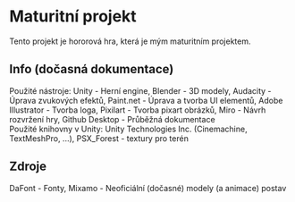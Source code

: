 # Maturitní projekt
Tento projekt je hororová hra, která je mým maturitním projektem.
<br>
## Info (dočasná dokumentace)
Použité nástroje: Unity - Herní engine, Blender - 3D modely, Audacity - Úprava zvukových efektů, Paint.net - Úprava a tvorba UI elementů, Adobe Illustrator - Tvorba loga, Pixilart - Tvorba pixart obrázků, Miro - Návrh rozvržení hry, Github Desktop - Průběžná dokumentace
<br>Použité knihovny v Unity: Unity Technologies Inc. (Cinemachine, TextMeshPro, ...), PSX_Forest - textury pro terén
<br>
## Zdroje
DaFont - Fonty, Mixamo - Neoficiální (dočasné) modely (a animace) postav

